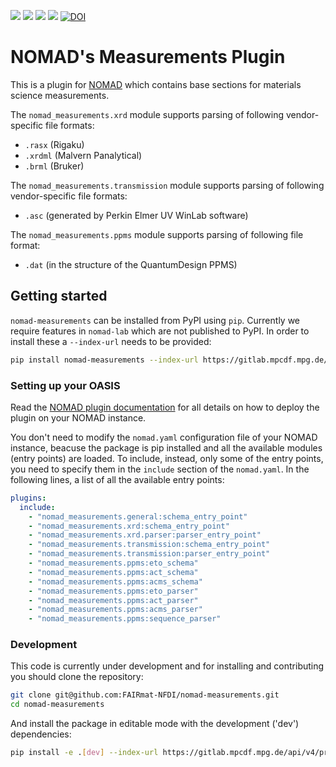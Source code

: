 ![](https://github.com/FAIRmat-NFDI/nomad-measurements/actions/workflows/publish.yml/badge.svg)
![](https://img.shields.io/pypi/pyversions/nomad-measurements)
![](https://img.shields.io/pypi/l/nomad-measurements)
![](https://img.shields.io/pypi/v/nomad-measurements)
[![DOI](https://zenodo.org/badge/687933583.svg)](https://zenodo.org/doi/10.5281/zenodo.13789632)

# NOMAD's Measurements Plugin
This is a plugin for [NOMAD](https://nomad-lab.eu) which contains base sections for
materials science measurements.

The `nomad_measurements.xrd` module supports
parsing of following vendor-specific file formats:
- `.rasx` (Rigaku)
- `.xrdml` (Malvern Panalytical)
- `.brml` (Bruker)

The `nomad_measurements.transmission` module supports
parsing of following vendor-specific file formats:
- `.asc` (generated by Perkin Elmer UV WinLab software)

The `nomad_measurements.ppms` module supports
parsing of following file format:
- `.dat` (in the structure of the QuantumDesign PPMS)

## Getting started
`nomad-measurements` can be installed from PyPI using `pip`.
Currently we require features in `nomad-lab` which are not published to PyPI.
In order to install these a `--index-url` needs to be provided:
```sh
pip install nomad-measurements --index-url https://gitlab.mpcdf.mpg.de/api/v4/projects/2187/packages/pypi/simple
```
### Setting up your OASIS
Read the [NOMAD plugin documentation](https://nomad-lab.eu/prod/v1/staging/docs/plugins/plugins.html#add-a-plugin-to-your-nomad) for all details on how to deploy the plugin on your NOMAD instance.

You don't need to modify the ```nomad.yaml``` configuration file of your NOMAD instance, beacuse the package is pip installed and all the available modules (entry points) are loaded.
To include, instead, only some of the entry points, you need to specify them in the ```include``` section of the ```nomad.yaml```. In the following lines, a list of all the available entry points:

```yaml
plugins:
  include:
    - "nomad_measurements.general:schema_entry_point"
    - "nomad_measurements.xrd:schema_entry_point"
    - "nomad_measurements.xrd.parser:parser_entry_point"
    - "nomad_measurements.transmission:schema_entry_point"
    - "nomad_measurements.transmission:parser_entry_point"
    - "nomad_measurements.ppms:eto_schema"
    - "nomad_measurements.ppms:act_schema"
    - "nomad_measurements.ppms:acms_schema"
    - "nomad_measurements.ppms:eto_parser"
    - "nomad_measurements.ppms:act_parser"
    - "nomad_measurements.ppms:acms_parser"
    - "nomad_measurements.ppms:sequence_parser"
 ```


### Development
This code is currently under development and for installing and contributing you should clone the repository:
```sh
git clone git@github.com:FAIRmat-NFDI/nomad-measurements.git
cd nomad-measurements
```

And install the package in editable mode with the development ('dev') dependencies:
```sh
pip install -e .[dev] --index-url https://gitlab.mpcdf.mpg.de/api/v4/projects/2187/packages/pypi/simple
```
